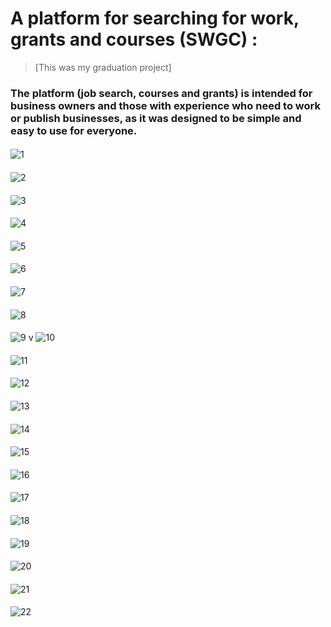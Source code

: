# A platform for searching for work, grants and courses (SWGC) :
>  [This was my graduation project]
### The platform (job search, courses and grants) is intended for business owners and those with experience who need to work or publish businesses, as it was designed to be simple and easy to use for everyone.


####

![1](https://github.com/mohemd98/SWGC/assets/108370897/ead21f6f-3800-4571-a572-cc1325b62586)
####

![2](https://github.com/mohemd98/SWGC/assets/108370897/2b16cf9c-cfdb-4d70-8080-b1b80e248365)
####

![3](https://github.com/mohemd98/SWGC/assets/108370897/c8445ff1-214c-44b9-bb1e-c7fbf82a7d36)
####

![4](https://github.com/mohemd98/SWGC/assets/108370897/52646c99-9a6a-407c-816a-6c6711794bc7)
####

![5](https://github.com/mohemd98/SWGC/assets/108370897/d88beb00-23ba-4cf2-aa36-a025420b6f2d)
####
![6](https://github.com/mohemd98/SWGC/assets/108370897/2de91ef5-80c0-4c2c-80ca-03ee8e1a2d63)
####
![7](https://github.com/mohemd98/SWGC/assets/108370897/9ba2a70d-25fb-4b2a-aac3-cf0e5e1eddcd)
####
![8](https://github.com/mohemd98/SWGC/assets/108370897/2da8287a-b9b7-4e40-849c-64ba7465a192)
####
![9](https://github.com/mohemd98/SWGC/assets/108370897/a88b8de7-075d-4b89-ab75-252312fbb8e4)
v
![10](https://github.com/mohemd98/SWGC/assets/108370897/87ed5e05-042a-485f-978e-d374e1915389)
####
![11](https://github.com/mohemd98/SWGC/assets/108370897/c8a7a202-db40-41dd-a21e-bf282509d58b)
####
![12](https://github.com/mohemd98/SWGC/assets/108370897/4453e8f8-4cf3-452f-9ae2-2a88e89c0aa7)
####
![13](https://github.com/mohemd98/SWGC/assets/108370897/5f6ed901-c70f-4da8-8818-01a392c8fe46)
####
![14](https://github.com/mohemd98/SWGC/assets/108370897/817e6dbb-28c2-4e47-a0b4-b40e984897df)
####
![15](https://github.com/mohemd98/SWGC/assets/108370897/e3bccf12-f78b-4ba3-aaa3-af0ea1ce4885)
####
![16](https://github.com/mohemd98/SWGC/assets/108370897/de9882b4-ac32-453d-a8d8-87f81e933c9e)
####
![17](https://github.com/mohemd98/SWGC/assets/108370897/2f3a13ce-92e9-40f5-a92a-4f1184f2abd1)
####
![18](https://github.com/mohemd98/SWGC/assets/108370897/f1fad6e1-2fee-46b2-a3bf-a5306a77f78b)
####
![19](https://github.com/mohemd98/SWGC/assets/108370897/57320bfa-1c17-4faa-85b2-e51caad36846)
####
![20](https://github.com/mohemd98/SWGC/assets/108370897/d84ac926-ba7f-4606-aaf4-c7b9389d4cb2)
####
![21](https://github.com/mohemd98/SWGC/assets/108370897/06764bae-2258-4b1e-86e9-caa4d82a9867)
####
![22](https://github.com/mohemd98/SWGC/assets/108370897/9c373ec1-d392-46a7-9c54-5902e1800ad7)

